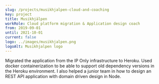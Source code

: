 ```yaml
---
slug: /projects/musikhjalpen-cloud-and-coaching
key: project
title: Musikhjälpen
workRole: Cloud platform migration & Application design coach
from: 2019-09-01
until: 2021-10-01
current: false
logo: ../images/musikhjalpen.png
logoAlt: Musikhjalpen logo
---
```

Migrated the application from the IP Only infrastructure to Heroku. Used
docker containerization to be able to support old dependency versions in
the Heroku environment. I also helped a junior team in how to design an
REST API application with domain driven design in Node.
